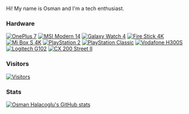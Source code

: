 Hi! My name is Osman and I'm a tech enthusiast.

### Hardware

[![OnePlus 7](https://img.shields.io/badge/OnePlus%207-F5010C?style=flat&logo=oneplus&logoColor=FFFFFF&labelColor=F5010C)](https://www.gsmarena.com/oneplus_7-9623.php)
[![MSI Modern 14](https://img.shields.io/badge/MSI%20Modern%2014-131313?style=flat&logo=msi&logoColor=FFFFFF&labelColor=131313)](https://www.msi.com/Business-Productivity/Modern-14-B11X)
[![Galaxy Watch 4](https://img.shields.io/badge/Galaxy%20Watch%204-1428A0?style=flat&logo=samsung&logoColor=FFFFFF&labelColor=1428A0)](https://www.samsung.com/us/watches/galaxy-watch4/)
[![Fire Stick 4K](https://img.shields.io/badge/Fire%20Stick%204K-FC4C02?style=flat&logo=amazonfiretv&logoColor=FFFFFF&labelColor=FC4C02)](https://www.techradar.com/reviews/amazon-fire-tv-stick-4k)
[![Mi Box S 4K](https://img.shields.io/badge/Mi%20Box%20S%204K-FF6900?style=flat&logo=xiaomi&logoColor=FFFFFF&labelColor=FF6900)](https://www.mi.com/us/mi-box-s/)
[![PlayStation 2](https://img.shields.io/badge/PlayStation%202-003791?style=flat&logo=playstation2&logoColor=FFFFFF&labelColor=003791)](https://en.wikipedia.org/wiki/PlayStation_2)
[![PlayStation Classic](https://img.shields.io/badge/PlayStation%20Classic-00AC9F?style=flat&logo=playstation&logoColor=FFFFFF&labelColor=00AC9F)](https://en.wikipedia.org/wiki/PlayStation_Classic)
[![Vodafone H300S](https://img.shields.io/badge/Vodafone%20H300S-E60000?style=flat&logo=vodafone&logoColor=FFFFFF&labelColor=E60000)](https://openwrt.org/toh/vodafone/vodafoneh300s)
[![Logitech G102](https://img.shields.io/badge/Logitech%20G102-00B8FC?style=flat&logo=logitech&logoColor=FFFFFF&labelColor=00B8FC)](https://www.logitechg.com/en-us/products/gaming-mice/g203-prodigy-gaming-mouse.910-004842.html)
[![CX 200 Street II](https://img.shields.io/badge/CX%20200%20Street%20II-000000?style=flat&logo=sennheiser&logoColor=FFFFFF&labelColor=000000)](https://en-us.sennheiser.com/stereo-earbuds-sound-isolating-cx-200-street-ii)

### Visitors

[![Visitors](https://visitor-badge.glitch.me/badge?page_id=halacoglu&left_color=slategray&right_color=firebrick)](https://visitor-badge.glitch.me/)

### Stats

[![Osman Halacoglu's GitHub stats](https://github-readme-stats.vercel.app/api?username=halacoglu&theme=yeblu&count_private=true&include_all_commits=true&show_icons=true)](https://github.com/anuraghazra/github-readme-stats)
